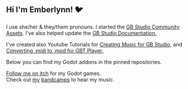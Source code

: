 ## Hi I'm Emberlynn! 🐦
I use she/her & they/them pronouns. I started the [GB Studio Community Assets](https://github.com/DeerTears/GB-Studio-Community-Assets).
I've also helped update the [GB Studio Documentation.](https://github.com/chrismaltby/gb-studio-site)

I've created also Youtube Tutorials for [Creating Music for GB Studio,](https://youtu.be/cLQ3ybY_ACA) and [Converting .midi to .mod for GBT Player.](https://youtu.be/4AxZqK9_jKE)

Below you can find my Godot addons in the pinned repositories.

[Follow me on itch](https://deertears.itch.io/) for my Godot games.  
Check out [my](https://daryldee.bandcamp.com/) [bandcamps](https://goodnightgirl.bandcamp.com) to hear my music.

<!--
**DeerTears/DeerTears** is a ✨ _special_ ✨ repository because its `README.md` (this file) appears on your GitHub profile.
-->
